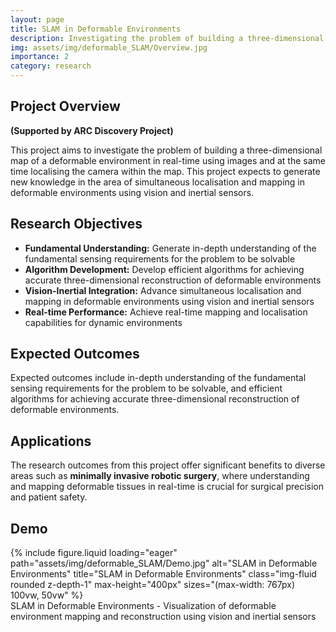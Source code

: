 ```yaml
---
layout: page
title: SLAM in Deformable Environments
description: Investigating the problem of building a three-dimensional map of a deformable environment in real-time using images and simultaneously localising the camera within the map.
img: assets/img/deformable_SLAM/Overview.jpg
importance: 2
category: research
---
```


<div class="post-content">
  <h2>Project Overview</h2>
  <p>
    <strong>(Supported by ARC Discovery Project)</strong>
  </p>


  <p>
    This project aims to investigate the problem of building a three-dimensional map of a deformable environment in real-time using images and at the same time localising the camera within the map. This project expects to generate new knowledge in the area of simultaneous localisation and mapping in deformable environments using vision and inertial sensors.
  </p>

  <h2>Research Objectives</h2>
  <ul>
    <li>
      <strong>Fundamental Understanding:</strong> Generate in-depth understanding of the fundamental sensing requirements for the problem to be solvable
    </li>
    <li>
      <strong>Algorithm Development:</strong> Develop efficient algorithms for achieving accurate three-dimensional reconstruction of deformable environments
    </li>
    <li>
      <strong>Vision-Inertial Integration:</strong> Advance simultaneous localisation and mapping in deformable environments using vision and inertial sensors
    </li>
    <li>
      <strong>Real-time Performance:</strong> Achieve real-time mapping and localisation capabilities for dynamic environments
    </li>
  </ul>

  <h2>Expected Outcomes</h2>
  <p>
    Expected outcomes include in-depth understanding of the fundamental sensing requirements for the problem to be solvable, and efficient algorithms for achieving accurate three-dimensional reconstruction of deformable environments.
  </p>

  <h2>Applications</h2>
  <p>
    The research outcomes from this project offer significant benefits to diverse areas such as <strong>minimally invasive robotic surgery</strong>, where understanding and mapping deformable tissues in real-time is crucial for surgical precision and patient safety.
  </p>
  <h2>Demo</h2>
  <div class="row mt-3">
    <div class="col-sm mt-3 mt-md-0">
      {%
        include figure.liquid
        loading="eager"
        path="assets/img/deformable_SLAM/Demo.jpg"
        alt="SLAM in Deformable Environments"
        title="SLAM in Deformable Environments"
        class="img-fluid rounded z-depth-1"
        max-height="400px"
        sizes="(max-width: 767px) 100vw, 50vw"
      %}
    </div>
  </div>
  <div class="caption">
    SLAM in Deformable Environments - Visualization of deformable environment mapping and reconstruction using vision and inertial sensors
  </div>

</div> 